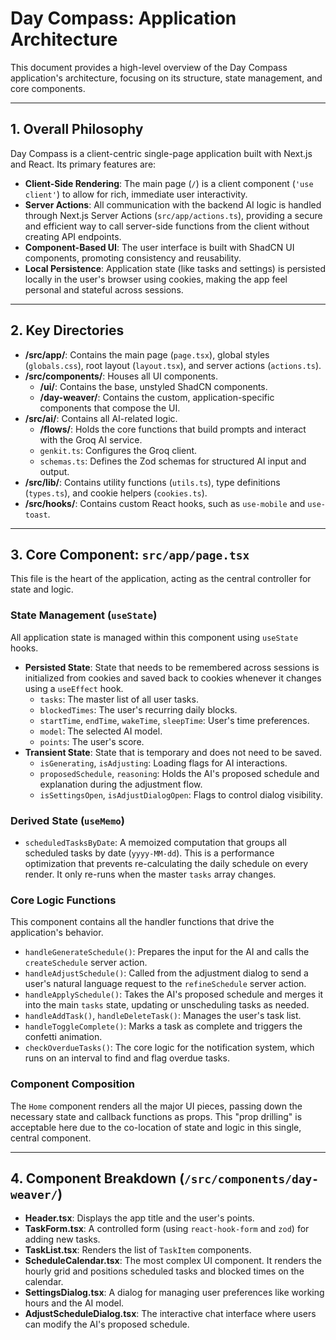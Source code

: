 # Day Compass: Application Architecture

This document provides a high-level overview of the Day Compass application's architecture, focusing on its structure, state management, and core components.

---

## 1. Overall Philosophy

Day Compass is a client-centric single-page application built with Next.js and React. Its primary features are:

-   **Client-Side Rendering**: The main page (`/`) is a client component (`'use client'`) to allow for rich, immediate user interactivity.
-   **Server Actions**: All communication with the backend AI logic is handled through Next.js Server Actions (`src/app/actions.ts`), providing a secure and efficient way to call server-side functions from the client without creating API endpoints.
-   **Component-Based UI**: The user interface is built with ShadCN UI components, promoting consistency and reusability.
-   **Local Persistence**: Application state (like tasks and settings) is persisted locally in the user's browser using cookies, making the app feel personal and stateful across sessions.

---

## 2. Key Directories

-   **/src/app/**: Contains the main page (`page.tsx`), global styles (`globals.css`), root layout (`layout.tsx`), and server actions (`actions.ts`).
-   **/src/components/**: Houses all UI components.
    -   **/ui/**: Contains the base, unstyled ShadCN components.
    -   **/day-weaver/**: Contains the custom, application-specific components that compose the UI.
-   **/src/ai/**: Contains all AI-related logic.
    -   **/flows/**: Holds the core functions that build prompts and interact with the Groq AI service.
    -   `genkit.ts`: Configures the Groq client.
    -   `schemas.ts`: Defines the Zod schemas for structured AI input and output.
-   **/src/lib/**: Contains utility functions (`utils.ts`), type definitions (`types.ts`), and cookie helpers (`cookies.ts`).
-   **/src/hooks/**: Contains custom React hooks, such as `use-mobile` and `use-toast`.

---

## 3. Core Component: `src/app/page.tsx`

This file is the heart of the application, acting as the central controller for state and logic.

### State Management (`useState`)

All application state is managed within this component using `useState` hooks.

-   **Persisted State**: State that needs to be remembered across sessions is initialized from cookies and saved back to cookies whenever it changes using a `useEffect` hook.
    -   `tasks`: The master list of all user tasks.
    -   `blockedTimes`: The user's recurring daily blocks.
    -   `startTime`, `endTime`, `wakeTime`, `sleepTime`: User's time preferences.
    -   `model`: The selected AI model.
    -   `points`: The user's score.
-   **Transient State**: State that is temporary and does not need to be saved.
    -   `isGenerating`, `isAdjusting`: Loading flags for AI interactions.
    -   `proposedSchedule`, `reasoning`: Holds the AI's proposed schedule and explanation during the adjustment flow.
    -   `isSettingsOpen`, `isAdjustDialogOpen`: Flags to control dialog visibility.

### Derived State (`useMemo`)

-   `scheduledTasksByDate`: A memoized computation that groups all scheduled tasks by date (`yyyy-MM-dd`). This is a performance optimization that prevents re-calculating the daily schedule on every render. It only re-runs when the master `tasks` array changes.

### Core Logic Functions

This component contains all the handler functions that drive the application's behavior.

-   `handleGenerateSchedule()`: Prepares the input for the AI and calls the `createSchedule` server action.
-   `handleAdjustSchedule()`: Called from the adjustment dialog to send a user's natural language request to the `refineSchedule` server action.
-   `handleApplySchedule()`: Takes the AI's proposed schedule and merges it into the main `tasks` state, updating or unscheduling tasks as needed.
-   `handleAddTask()`, `handleDeleteTask()`: Manages the user's task list.
-   `handleToggleComplete()`: Marks a task as complete and triggers the confetti animation.
-   `checkOverdueTasks()`: The core logic for the notification system, which runs on an interval to find and flag overdue tasks.

### Component Composition

The `Home` component renders all the major UI pieces, passing down the necessary state and callback functions as props. This "prop drilling" is acceptable here due to the co-location of state and logic in this single, central component.

---

## 4. Component Breakdown (`/src/components/day-weaver/`)

-   **Header.tsx**: Displays the app title and the user's points.
-   **TaskForm.tsx**: A controlled form (using `react-hook-form` and `zod`) for adding new tasks.
-   **TaskList.tsx**: Renders the list of `TaskItem` components.
-   **ScheduleCalendar.tsx**: The most complex UI component. It renders the hourly grid and positions scheduled tasks and blocked times on the calendar.
-   **SettingsDialog.tsx**: A dialog for managing user preferences like working hours and the AI model.
-   **AdjustScheduleDialog.tsx**: The interactive chat interface where users can modify the AI's proposed schedule.

